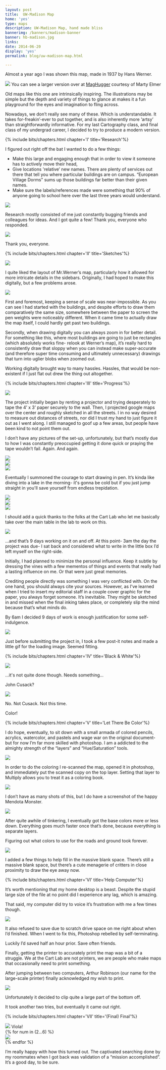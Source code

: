 ```yaml
---
layout: post
title:  UW-Madison Map
home: 'yes'
type: maps
description: UW-Madison Map, hand made bliss
bannerimg: /banners/madison-banner
banner: hb-madison.jpg
links: 
date: 2014-06-20
display: 'yes'
permalink: blog/uw-madison-map.html

---
```


Almost a year ago I was shown this map, made in 1937 by Hans Werner.

<div class="images"><img src="../assets/graphics/blog/uwm/original.jpg">
	<fig>You can see a larger version over at <a href="http://maphugger.com/post/40056792629/hans-werner-university-of-wisconsin-visitors">MagHugger</a> courtesy of Marty Elmer</fig>
</div>

Old maps like this one are intrinsically inspiring. The illustrations may be simple but the depth and variety of things to glance at makes it a fun playground for the eyes and imagination to fling across.

Nowadays, we don’t really see many of these. Which is understandable. It takes for-freakin’-ever to put together, and is also inherently more ‘artsy’ than straightforwardly informative. For my last Cartography class, and final class of my undergrad career, I decided to try to produce a modern version. 

{% include bits/chapters.html chapter='I' title='Research'%}

I figured out right off the bat I wanted to do a few things:

- Make this large and engaging enough that in order to view it someone has to actively move their head,
- Give locations 'relative’ new names. There are plenty of services out there that tell you where particular buildings are on campus. “European Village Dorms” sums up those buildings far better than their given names.
- Make sure the labels/references made were something that 90% of anyone going to school here over the last three years would understand. 

<div class="images"><img src="../assets/graphics/blog/uwm/ohboy.jpg"></div>

Research mostly consisted of me just constantly bugging friends and colleagues for ideas. And I got quite a few! Thank you, everyone who responded.

<div class="images"><img src="../assets/graphics/blog/uwm/hah.jpg"></div>

Thank you, everyone.

{% include bits/chapters.html chapter='II' title='Sketches'%}

<div class="images"><img src="../assets/graphics/blog/uwm/sketches.jpg"></div>

I quite liked the layout of Mr.Werner’s map, particularly how it allowed for more intricate details in the sidebars. Originally, I had hoped to make this digitally, but a few problems arose.

<div class="images"><img src="../assets/graphics/blog/uwm/digital.jpg"></div>

First and foremost, keeping a sense of scale was near-impossible. As you can see I had started with the buildings, and despite efforts to draw them comparatively the same size, somewhere between the paper to screen the pen weights were noticeably different. When it came time to actually draw the map itself, I could hardly get past two buildings.

Secondly, when drawing digitally you can always zoom in for better detail. For something like this, where most buildings are going to just be rectangles (which absolutely works fine- relook at Werner’s map), it’s really hard to consistently draw that sloppy when you can instead make super-accurate (and therefore super time consuming and ultimately unnecessary) drawings that turn into uglier blobs when zoomed out.

Working digitally brought way to many hassles. Hassles, that would be non-existent if I just flat out drew the thing out altogether.

{% include bits/chapters.html chapter='III' title='Progress'%}

<div class="images"><img src="../assets/graphics/blog/uwm/progress.jpg"></div>

The project initially began by renting a projector and trying desperately to tape the 4’ x 3’ paper securely to the wall. Then, I projected google maps over the center and roughly sketched in all the streets. I in no way desired to measure out distances of streets, nor did I trust my hand to just figure it out as I went along. I still managed to goof up a few areas, but people have been kind to not point them out.

I don’t have any pictures of the set-up, unfortunately, but that’s mostly due to how I was constantly preoccupied getting it done quick or praying the tape wouldn’t fail. Again. And again.

<div class="images"><img src="../assets/graphics/blog/uwm/progress-2.jpg"></div>

<div class="images"><img src="../assets/graphics/blog/uwm/progress-3.jpg"></div>

<div class="images"><img src="../assets/graphics/blog/uwm/progress-4.jpg"></div>

Eventually I summoned the courage to start drawing in pen. It’s kinda like diving into a lake in the morning- it's gonna be cold but if you just jump straight in you'll save yourself from endless trepidation.

<div class="images"><img src="../assets/graphics/blog/uwm/progress-5.jpg"></div>

<div class="images"><img src="../assets/graphics/blog/uwm/progress-6.jpg"></div>

<div class="images"><img src="../assets/graphics/blog/uwm/progress-7.jpg"></div>

I should add a quick thanks to the folks at the Cart Lab who let me basically take over the main table in the lab to work on this. 

<div class="images"><img src="../assets/graphics/blog/uwm/progress-8.jpg"></div>

...and that’s 9 days working on it on and off. At this point- 3am the day the project was due- I sat back and considered what to write in the little box I’d left myself on the right-side.

Initially, I had planned to minimize the personal influence. Keep it subtle by dressing the vines with a few mementos of things and events that really had a lasting influence on me. Or that were just great memories.

Crediting people directly was something I was very conflicted with. On the one hand, you should always cite your sources. However, as I've learned when I tried to insert my editorial staff in a couple cover graphic for the paper, you always forget someone. It’s inevitable. They might be sketched in and missed when the final inking takes place, or completely slip the mind because that’s what minds do. 

By 6am I decided 9 days of work is enough justification for some self-indulgence.

<div class="images"><img src="../assets/graphics/blog/uwm/loader.gif"></div>

Just before submitting the project in, I took a few post-it notes and made a little gif for the loading image. Seemed fitting.

{% include bits/chapters.html chapter='IV' title='Black & White'%}

<div class="images"><img src="../assets/graphics/blog/uwm/final-bw.jpg"></div>

…it's not quite done though. Needs something… 

John Cusack?

<div class="images"><img src="../assets/graphics/blog/uwm/cusack.png"></div>

No. Not Cusack. Not this time.

Color!

{% include bits/chapters.html chapter='V' title='Let There Be Color'%}

I do hope, eventually, to sit down with a small armada of colored pencils, acrylics, watercolor, and pastels and wage war on the original document- but for now I’m far more skilled with photoshop. I am a addicted to the almighty strength of the “layers” and “Hue/Saturation” tools. 

<div class="images"><img src="../assets/graphics/blog/uwm/color.jpg"></div>

In order to do the coloring I re-scanned the map, opened it in photoshop, and immediately put the scanned copy on the top layer. Setting that layer to Multiply allows you to treat it as a coloring book. 

<div class="images"><img src="../assets/graphics/blog/uwm/dragon.jpg"></div>

I don’t have as many shots of this, but I do have a screenshot of the happy Mendota Monster. 

<div class="images"><img src="../assets/graphics/blog/uwm/halfway.jpg"></div>

After quite awhile of tinkering, I eventually got the base colors more or less down. Everything goes much faster once that’s done, because everything is separate layers.

Figuring out what colors to use for the roads and ground took forever. 

<div class="images"><img src="../assets/graphics/blog/uwm/zoo.jpg"></div>

I added a few things to help fill in the massive blank space. There’s still a massive blank space, but there’s a cute menagerie of critters in close proximity to draw the eye away now. 

{% include bits/chapters.html chapter='VI' title='Help Computer'%}

It’s worth mentioning that my home desktop is a beast. Despite the stupid large size of the file at no point did I experience any lag, which is amazing. 

That said, my computer did try to voice it’s frustration with me a few times though.

<div class="images"><img src="../assets/graphics/blog/uwm/help.jpg"></div>

It also refused to save due to scratch drive space on me right about when I’d finished. When I went to fix this, Photoshop rebelled by self-terminating. 

Luckily I’d saved half an hour prior. Save often friends.

Finally, getting the printer to accurately print the map was a bit of a struggle. We at the Cart Lab are not printers, we are people who make maps that occasionally need to print something.

After jumping between two computers, Arthur Robinson (our name for the large-scale printer) finally acknowledged my wish to print. 

<div class="images"><img src="../assets/graphics/blog/uwm/printin.jpg"></div>

Unfortunately it decided to clip quite a large part of the bottom off.

It took another two tries, but eventually it came out right.

{% include bits/chapters.html chapter='VII' title='(Final) Final'%}


<div class="images"><img src="../assets/graphics/blog/uwm/final_1.jpg">
	<fig>Viola!</fig>
</div>

<div>
	{% for num in (2...6) %}
		<div class="images"><img src="../assets/graphics/blog/uwm/final_{{num}}.jpg"></div>
	{% endfor %}
</div>

I’m really happy with how this turned out. The captivated searching done by my roommates when I got back was validation of a “mission accomplished”. It’s a good day, to be sure.
